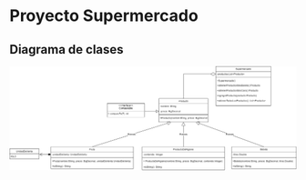 <h1>Proyecto Supermercado</h1>
<h2>Diagrama de clases</h2>
<img src="./public/Diagrama_de_clases.png" alt="Diagrama de clases">